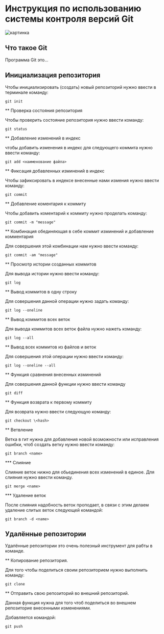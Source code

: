 # **Инструкция по использованию системы контроля версий Git**

![картинка](logo.png)

## Что такое Git

Программа Git это...

## Инициализация репозитория

Чтобы инициализировать (создать) новый репозиторий нужно ввести в терминале команду:

    git init

** Проверка состояния репозитория 

Чтобы проверить состояние репозитория нужно ввести команду:

    git status

** Добавление изменений в индекс 

чтобы добавить изменения в индекс для следующего коммита нужно ввести команду:

    git add <наименование файла>

** Фиксация добавленных изминений в индекс

Чтобы зафиксировать в индексе внесенные нами измения нужно ввести команду:

    git commit

** Добавление коментария к коммиту

Чтобы добавить коментарий к коммиту нужно проделать команду:

    git commit -m "message"

** Комбинация обединяющая в себе коммит изминений и добавление комментария

Для совершения этой комбинации нам нужно ввести команду:

    git commit -am "message"

** Просмотр истории созданных коммитов

Для вывода истории нужно ввести команду:

    git log

** Вывод коммитов в одну строку 

Для совершения данной операции нужно задать команду:

    git log --oneline

** Вывод коммитов всех веток

Для вывода коммитов всех веток файла нужно нажеть команду:

    git log --all

** Вывод всех коммитов из файлов и веток

Для совершения этой операции нужно ввести команду:

    git log --oneline --all

** Функция сравнения внесенных изминений

Для совершения данной функции нужно ввести команду 

    git diff

** Функция возврата к первому коммиту

Для возврата нужно ввести следующую команду:

    git checkout \<hash>

** Ветвление 

Ветка в гит нужна для добавления новой возможности или исправления ошибки, чтоб создать ветку нужно ввести команду:

    git branch <name>

*** Слияние

Слияние веток нижно для обьединения всех изменений в единое. Для слияния нужно ввести команду.

    git merge <name>

*** Удаление веток

После слияния надобность веток проподает, в связи с этим делаем удаление слитых веток следующей командой:

    git branch -d <name>

## Удалённые репозитории

Удалённые репозитории это  очень полезный инструмент для рабты в команде.

** Копирование репозитория.

Для того чтобы поделиться своим репозиторием нужно выполнить команду:

    git clone

** Отправить свою репозиторий во внешний репозиторий.

Данная функция нужна для того чтоб поделиться во внешнем репозиторие внесенными изменениями. 

Добавляется командой:

    git push